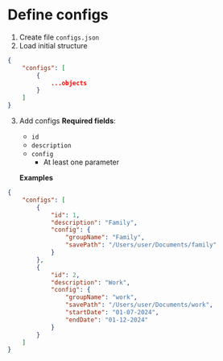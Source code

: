 # Define configs

1. Create file `configs.json`
2. Load initial structure
```json
{
    "configs": [
        {
            ...objects
        }
    ]
}
```
3. Add configs
   **Required fields**:
   - `id`
   - `description`
   - `config`
     - At least one parameter
  
   **Examples**
```json
{
    "configs": [
        {
            "id": 1,
            "description": "Family",
            "config": {
                "groupName": "Family",
                "savePath": "/Users/user/Documents/family"
            }
        },
        {
            "id": 2,
            "description": "Work",
            "config": {
                "groupName": "work",
                "savePath": "/Users/user/Documents/work",
                "startDate": "01-07-2024",
                "endDate": "01-12-2024"
            }
        }
    ]
}
```